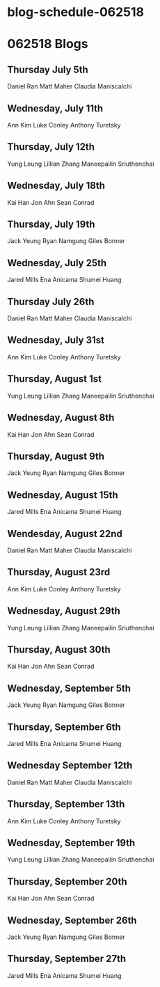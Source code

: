 # blog-schedule-062518
# 062518 Blogs

## Thursday July 5th
Daniel Ran
Matt Maher
Claudia Maniscalchi

## Wednesday, July 11th
Ann Kim
Luke Conley
Anthony Turetsky

## Thursday, July 12th
Yung Leung
Lillian Zhang
Maneepailin Sriuthenchai

## Wednesday, July 18th
Kai Han
Jon Ahn
Sean Conrad

## Thursday, July 19th
Jack Yeung
Ryan Namgung
Giles Bonner

## Wednesday, July 25th
Jared Mills
Ena Anicama
Shumei Huang

## Thursday July 26th
Daniel Ran
Matt Maher
Claudia Maniscalchi

## Wednesday, July 31st
Ann Kim
Luke Conley
Anthony Turetsky

## Thursday, August 1st
Yung Leung
Lillian Zhang
Maneepailin Sriuthenchai

## Wednesday, August 8th
Kai Han
Jon Ahn
Sean Conrad

## Thursday, August 9th
Jack Yeung
Ryan Namgung
Giles Bonner

## Wednesday, August 15th
Jared Mills
Ena Anicama
Shumei Huang

## Wendesday, August 22nd
Daniel Ran
Matt Maher
Claudia Maniscalchi

## Thursday, August 23rd
Ann Kim
Luke Conley
Anthony Turetsky

## Wednesday, August 29th
Yung Leung
Lillian Zhang
Maneepailin Sriuthenchai

## Thursday, August 30th
Kai Han
Jon Ahn
Sean Conrad

## Wednesday, September 5th
Jack Yeung
Ryan Namgung
Giles Bonner

## Thursday, September 6th
Jared Mills
Ena Anicama
Shumei Huang

## Wednesday September 12th
Daniel Ran
Matt Maher
Claudia Maniscalchi

## Thursday, September 13th
Ann Kim
Luke Conley
Anthony Turetsky

## Wednesday, September 19th
Yung Leung
Lillian Zhang
Maneepailin Sriuthenchai

## Thursday, September 20th
Kai Han
Jon Ahn
Sean Conrad

## Wednesday, September 26th
Jack Yeung
Ryan Namgung
Giles Bonner

## Thursday, September 27th
Jared Mills
Ena Anicama
Shumei Huang
